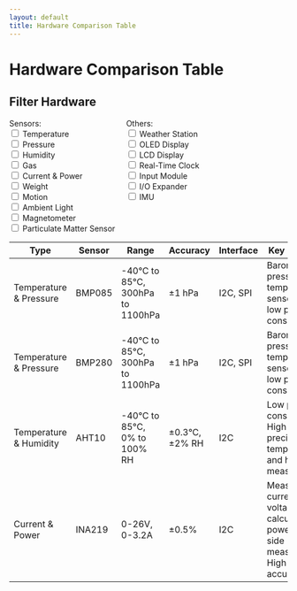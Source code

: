 ```yaml
---
layout: default
title: Hardware Comparison Table
---
```


# Hardware Comparison Table

## Filter Hardware

<div style="display: flex; flex-wrap: wrap;">
  <div style="margin-right: 20px;">
    <label>Sensors:</label>
    <div>
      <input type="checkbox" class="sensorFilter" value="Temperature"> Temperature<br>
      <input type="checkbox" class="sensorFilter" value="Pressure"> Pressure<br>
      <input type="checkbox" class="sensorFilter" value="Humidity"> Humidity<br>
      <input type="checkbox" class="sensorFilter" value="Gas"> Gas<br>
      <input type="checkbox" class="sensorFilter" value="Current & Power"> Current & Power<br>
      <input type="checkbox" class="sensorFilter" value="Weight"> Weight<br>
      <input type="checkbox" class="sensorFilter" value="Motion"> Motion<br>
      <input type="checkbox" class="sensorFilter" value="Ambient Light"> Ambient Light<br>
      <input type="checkbox" class="sensorFilter" value="Magnetometer"> Magnetometer<br>
      <input type="checkbox" class="sensorFilter" value="Particulate Matter Sensor"> Particulate Matter Sensor<br>
    </div>
  </div>
  <div style="margin-right: 20px;">
    <label>Others:</label>
    <div>
      <input type="checkbox" class="otherFilter" value="Weather Station"> Weather Station<br>
      <input type="checkbox" class="otherFilter" value="OLED Display"> OLED Display<br>
      <input type="checkbox" class="otherFilter" value="LCD Display"> LCD Display<br>
      <input type="checkbox" class="otherFilter" value="Real-Time Clock"> Real-Time Clock<br>
      <input type="checkbox" class="otherFilter" value="Input Module"> Input Module<br>
      <input type="checkbox" class="otherFilter" value="I/O Expander"> I/O Expander<br>
      <input type="checkbox" class="otherFilter" value="IMU"> IMU<br>
    </div>
  </div>
</div>

<div style="overflow-x: auto;">
  <table id="comparisonTable">
    <thead>
      <tr>
        <th>Type</th>
        <th>Sensor</th>
        <th>Range</th>
        <th>Accuracy</th>
        <th>Interface</th>
        <th>Key Features</th>
      </tr>
    </thead>
    <tbody>
      <tr>
        <td data-type="Temperature & Pressure">Temperature & Pressure</td>
        <td>BMP085</td>
        <td>-40°C to 85°C, 300hPa to 1100hPa</td>
        <td>±1 hPa</td>
        <td>I2C, SPI</td>
        <td>Barometric pressure and temperature sensor with low power consumption</td>
      </tr>
      <tr>
        <td data-type="Temperature & Pressure">Temperature & Pressure</td>
        <td>BMP280</td>
        <td>-40°C to 85°C, 300hPa to 1100hPa</td>
        <td>±1 hPa</td>
        <td>I2C, SPI</td>
        <td>Barometric pressure and temperature sensor with low power consumption</td>
      </tr>
      <tr>
        <td data-type="Temperature & Humidity">Temperature & Humidity</td>
        <td>AHT10</td>
        <td>-40°C to 85°C, 0% to 100% RH</td>
        <td>±0.3°C, ±2% RH</td>
        <td>I2C</td>
        <td>Low power consumption, High precision temperature and humidity measurement</td>
      </tr>
      <tr>
        <td data-type="Current & Power">Current & Power</td>
        <td>INA219</td>
        <td>0-26V, 0-3.2A</td>
        <td>±0.5%</td>
        <td>I2C</td>
        <td>Measures current and voltage, Can calculate power, High-side measurement, High accuracy</td>
      </tr>
      <!-- Continue filling in the rows for the rest of the hardware -->
      <!-- Make sure each row has the appropriate data-type attribute -->
    </tbody>
  </table>
</div>

<script>
document.querySelectorAll('.sensorFilter, .otherFilter').forEach(filter => {
  filter.addEventListener('change', filterTable);
});

function filterTable() {
  const sensorFilters = Array.from(document.querySelectorAll('.sensorFilter:checked')).map(cb => cb.value);
  const otherFilters = Array.from(document.querySelectorAll('.otherFilter:checked')).map(cb => cb.value);

  const rows = document.querySelectorAll('#comparisonTable tbody tr');

  rows.forEach(row => {
    const typeCell = row.children[0];
    const type = typeCell.getAttribute('data-type');

    const sensorMatch = sensorFilters.length === 0 || sensorFilters.some(filter => type.includes(filter));
    const otherMatch = otherFilters.length === 0 || otherFilters.some(filter => type.includes(filter));

    row.style.display = sensorMatch || otherMatch ? '' : 'none';
  });
}
</script>
